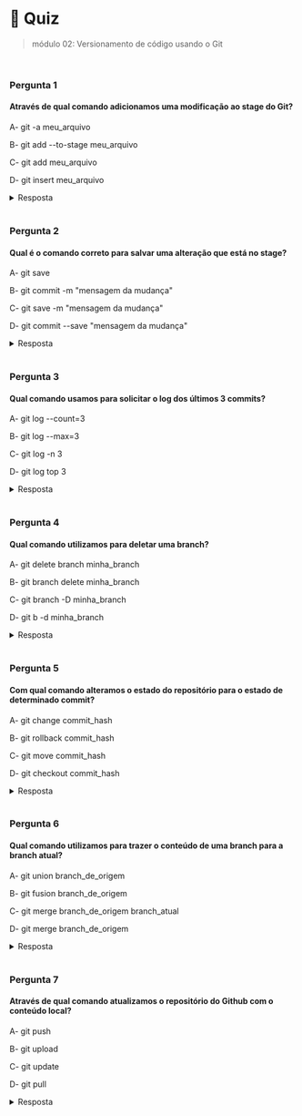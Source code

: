 # 📌 Quiz 
>módulo 02: Versionamento de código usando o Git

<br>

### Pergunta 1
#### Através de qual comando adicionamos uma modificação ao stage do Git?
A- git -a meu_arquivo

B- git add --to-stage meu_arquivo

C- git add meu_arquivo

D- git insert meu_arquivo

<details>
    <summary>Resposta</summary>

    git add meu_arquivo
    
    Para adicionar uma modificação ao stage do Git, ou seja, prepará-la para ser commitada, é necessário utilizar o comando "git add". A opção correta, "git add meu_arquivo", está de acordo com a sintaxe correta para adicionar um arquivo específico ao stage.

</details>

<br>

### Pergunta 2
#### Qual é o comando correto para salvar uma alteração que está no stage?
A- git save

B- git commit -m "mensagem da mudança"

C- git save -m "mensagem da mudança"

D- git commit --save "mensagem da mudança"

<details>
    <summary>Resposta</summary>
    
    git commit -m "mensagem da mudança"
    
    No Git, o comando utilizado para salvar uma alteração que está no stage e criar um novo commit é o comando ""git commit". Para adicionar uma mensagem ao commit, utiliza-se o parâmetro ""-m"" seguido da mensagem entre aspas. A opção correta, "git commit -m ""mensagem da mudança"", está de acordo com a sintaxe correta para realizar um commit com uma mensagem descritiva da alteração.
    
</details>

<br>

### Pergunta 3
#### Qual comando usamos para solicitar o log dos últimos 3 commits?
A- git log --count=3

B- git log --max=3

C- git log -n 3

D- git log top 3

<details>
    <summary>Resposta</summary>
    
    git log -n 3

    No Git, o comando utilizado para visualizar o log dos commits é o comando "git log". Para especificar o número de commits a serem exibidos, utiliza-se o parâmetro "-n" seguido do número desejado. A opção correta, C) git log -n 3, está de acordo com a sintaxe correta para solicitar o log dos últimos 3 commits.
    
</details>

<br>

### Pergunta 4
#### Qual comando utilizamos para deletar uma branch?
A- git delete branch minha_branch

B- git branch delete minha_branch

C- git branch -D minha_branch

D- git b -d minha_branch

<details>
    <summary>Resposta</summary>
    
    git branch -D minha_branch

    Este comando tentará deletar a branch especificada de maneira segura e irá prevenir a exclusão se a branch não tiver sido totalmente mesclada.
</details>

<br>

### Pergunta 5
#### Com qual comando alteramos o estado do repositório para o estado de determinado commit?
A- git change commit_hash

B- git rollback commit_hash

C- git move commit_hash

D- git checkout commit_hash

<details>
    <summary>Resposta</summary>
    
    git checkout commit_hash

    No Git, o comando utilizado para alterar o estado do repositório para o estado de um determinado commit é o comando "git checkout". É necessário fornecer o hash do commit desejado para especificar qual commit será utilizado. A opção correta, D) git checkout commit_hash, está de acordo com a sintaxe correta para alterar o estado do repositório para um commit específico.
</details>

<br>

### Pergunta 6
#### Qual comando utilizamos para trazer o conteúdo de uma branch para a branch atual?
A- git union branch_de_origem

B- git fusion branch_de_origem

C- git merge branch_de_origem branch_atual

D- git merge branch_de_origem

<details>
    <summary>Resposta</summary>
    
    git merge branch_de_origem

    No Git, o comando utilizado para trazer o conteúdo de uma branch para a branch atual é o comando "git merge". O "merge" combina as alterações da branch de origem com a branch atual, aplicando as modificações necessárias. A opção correta, D) git merge branch_de_origem, está de acordo com a sintaxe correta para realizar a mesclagem de uma branch na branch atual.
</details>

<br>

### Pergunta 7
#### Através de qual comando atualizamos o repositório do Github com o conteúdo local?
A- git push

B- git upload

C- git update

D- git pull

<details>
    <summary>Resposta</summary>
    
    git push

    No Git, o comando utilizado para atualizar o repositório do GitHub com o conteúdo local é o comando "git push". Esse comando envia as alterações locais para o repositório remoto no GitHub. A opção correta, A) git push, está de acordo com a sintaxe correta para realizar essa operação.
</details>